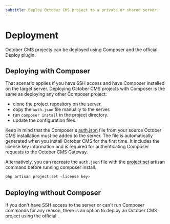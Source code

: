 ```yaml
---
subtitle: Deploy October CMS project to a private or shared server.
---
```

# Deployment

October CMS projects can be deployed using Composer and the official Deploy plugin.

## Deploying with Composer

That scenario applies if you have SSH access and have Composer installed on the target server. Deploying October CMS projects with Composer is the same as deploying any other Composer project:

* clone the project repository on the server.
* copy the `auth.json` file manually to the server.
* run `composer install` in the project directory.
* update the configuration files.

Keep in mind that the Composer's [auth.json](https://getcomposer.org/doc/articles/http-basic-authentication.md) file from your source October CMS installation must be added to the server. The file is automatically generated when you install October CMS for the first time. It includes the license key information and is required for authenticating Composer requests to the October CMS Gateway.

Alternatively, you can recreate the `auth.json` file with the [project:set](../console/commands.html#set-project) artisan command before running composer install.

```bash
php artisan project:set <license key>
```

## Deploying without Composer

<VideoBlockLink src="https://www.youtube.com/watch?v=Lx9X3CfXwfw" title="One-click Deploy" description="This video describes how to deploy your project to a remote server without Composer." prompt="Watch the tutorial"/>

If you don't have SSH access to the server or can't run Composer commands for any reason, there is an option to deploy an October CMS project using the official <LinkWithIcon text="Deploy Plugin" icon="https://d2f5cg397c40hu.cloudfront.net/storage/app/uploads/public/optimized/local/c99/b52/eb1c99b52eb1dde393bb7ef60e4c861b062.png" href="https://octobercms.com/plugin/rainlab-deploy"/>.
